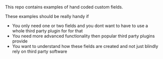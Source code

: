 This repo contains examples of hand coded custom fields.

These examples should be really handy if
* You only need one or two fields and you dont want to have to use a whole third party plugin for for that
* You need more advanced functionality then popular third party plugins provide
* You want to understand how these fields are created and not just blindly rely on third party software
